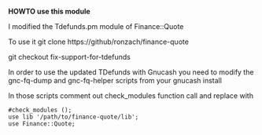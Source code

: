 **HOWTO use this module**

I modified the Tdefunds.pm module of Finance::Quote

To use it git clone https://github/ronzach/finance-quote 

git checkout fix-support-for-tdefunds

In order to use the updated TDefunds with Gnucash you need to modify 
the gnc-fq-dump and gnc-fq-helper scripts from your gnucash install

In those scripts comment out check_modules function call and replace with

```
#check_modules ();
use lib '/path/to/finance-quote/lib';
use Finance::Quote;
```

